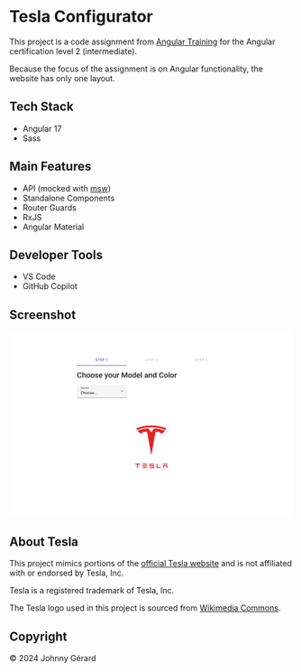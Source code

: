 # Tesla Configurator
This project is a code assignment from [Angular Training](https://www.angulartraining.com) for the Angular certification level 2 (intermediate).

Because the focus of the assignment is on Angular functionality, the website has only one layout.

## Tech Stack
- Angular 17
- Sass

## Main Features
- API (mocked with [msw](https://github.com/mswjs/msw))
- Standalone Components
- Router Guards
- RxJS
- Angular Material

## Developer Tools
- VS Code
- GitHub Copilot

## Screenshot
![screenshot](screenshot.webp)

## About Tesla
This project mimics portions of the [official Tesla website](https://www.tesla.com/modelx/design#overview) and is not affiliated with or endorsed by Tesla, Inc.

Tesla is a registered trademark of Tesla, Inc.

The Tesla logo used in this project is sourced from [Wikimedia Commons](https://commons.wikimedia.org/wiki/File:Tesla_Motors.svg).

## Copyright
© 2024 Johnny Gérard
